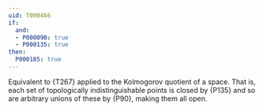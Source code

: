 ```yaml
---
uid: T000466
if:
  and:
  - P000090: true
  - P000135: true
then:
  P000185: true
---
```


Equivalent to {T267} applied to the Kolmogorov quotient of a space. That is, each set of topologically indistinguishable points is closed by {P135} and so are arbitrary unions of these by {P90}, making them all open.
